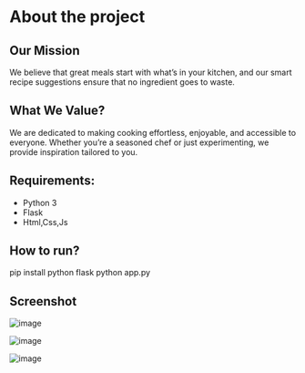 # About the project

## Our Mission
We believe that great meals start with what’s in your kitchen, and our smart recipe suggestions ensure that no ingredient goes to waste.

## What We Value?
We are dedicated to making cooking effortless, enjoyable, and accessible to everyone. Whether you’re a seasoned chef or just experimenting, we provide inspiration tailored to you.

## Requirements:
* Python 3
* Flask
* Html,Css,Js

## How to run?

pip install python flask
python app.py

## Screenshot
![image](https://github.com/user-attachments/assets/76867f7e-358a-4c35-bd59-bcaf2c0801f2)

![image](https://github.com/user-attachments/assets/40121e35-d276-4090-aa9a-86dd2eb761bb)

![image](https://github.com/user-attachments/assets/4f3097ab-d6d0-4e09-a1be-a21e021f855b)




